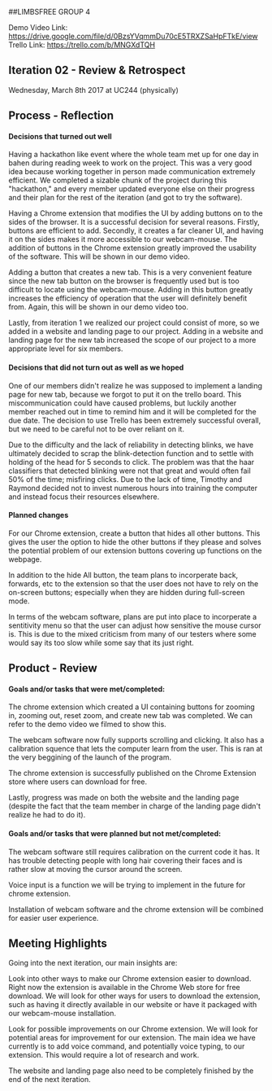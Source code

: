  ##LIMBSFREE GROUP 4

Demo Video Link: https://drive.google.com/file/d/0BzsYVqmmDu70cE5TRXZSaHpFTkE/view
Trello Link: https://trello.com/b/MNGXdTQH

## Iteration 02 - Review & Retrospect

 Wednesday, March 8th 2017 at UC244 (physically)

## Process - Reflection

#### Decisions that turned out well

Having a hackathon like event where the whole team met up for one day in bahen during reading week to work on the project. This was a very good idea because working together in person made communication extremely efficient. We completed a sizable chunk of the project during this "hackathon," and every member updated everyone else on their progress and their plan for the rest of the iteration (and got to try the software).

Having a Chrome extension that modifies the UI by adding buttons on to the sides of the browser. It is a successful decision for several reasons. Firstly, buttons are efficient to add. Secondly, it creates a far cleaner UI, and having it on the sides makes it more accessible to our webcam-mouse. The addition of buttons in the Chrome extension greatly improved the usability of the software. This will be shown in our demo video.

Adding a button that creates a new tab. This is a very convenient feature since the new tab button on the browser is frequently used but is too difficult to locate using the webcam-mouse. Adding in this button greatly increases the efficiency of operation that the user will definitely benefit from. Again, this will be shown in our demo video too. 

Lastly, from iteration 1 we realized our project could consist of more, so we added in a website and landing page to our project. Adding in a website and landing page for the new tab increased the scope of our project to a more appropriate level for six members. 

#### Decisions that did not turn out as well as we hoped

One of our members didn't realize he was supposed to implement a landing page for new tab, because we forgot to put it on the trello board. This miscommunication could have caused problems, but luckily another member reached out in time to remind him and it will be completed for the due date. The decision to use Trello has been extremely successful overall, but we need to be careful not to be over reliant on it.

Due to the difficulty and the lack of reliability in detecting blinks, we have ultimately decided to scrap the blink-detection function and to settle with holding of the head for 5 seconds to click. The problem was that the haar classifiers that detected blinking were not that great and would often fail 50% of the time; misfiring clicks. Due to the lack of time, Timothy and Raymond decided not to invest numerous hours into training the computer and instead focus their resources elsewhere. 


#### Planned changes

For our Chrome extension, create a button that hides all other buttons. This gives the user the option to hide the other buttons if they please and solves the potential problem of our extension buttons covering up functions on the webpage. 

In addition to the hide All button, the team plans to incorperate back, forwards, etc to the extension so that the user does not have to rely on the on-screen buttons; especially when they are hidden during full-screen mode. 

In terms of the webcam software, plans are put into place to incorperate a sentitivity menu so that the user can adjust how sensitive the mouse cursor is. This is due to the mixed criticism from many of our testers where some would say its too slow while some say that its just right. 


## Product - Review

#### Goals and/or tasks that were met/completed:

The chrome extension which created a UI containing buttons for zooming in, zooming out, reset zoom, and create new tab was completed. We can refer to the demo video we filmed to show this. 

The webcam software now fully supports scrolling and clicking. It also has a calibration squence that lets the computer learn from the user. This is ran at the very beggining of the launch of the program. 

The chrome extension is successfully published on the Chrome Extension store where users can download for free.

Lastly, progress was made on both the website and the landing page (despite the fact that the team member in charge of the landing page didn't realize he had to do it). 

#### Goals and/or tasks that were planned but not met/completed:

   
The webcam software still requires calibration on the current code it has. It has trouble detecting people with long hair covering their faces and is rather slow at moving the cursor around the screen. 

Voice input is a function we will be trying to implement in the future for chrome extension.

Installation of webcam software and the chrome extension will be combined for easier user experience.


## Meeting Highlights

Going into the next iteration, our main insights are:

Look into other ways to make our Chrome extension easier to download. Right now the extension is available in the Chrome Web store for free download. We will look for other ways for users to download the extension, such as having it directly available in our website or have it packaged with our webcam-mouse installation.

Look for possible improvements on our Chrome extension. We will look for potential areas for improvement for our extension. The main idea we have currently is to add voice command, and potentially voice typing, to our extension. This would require a lot of research and work.

The website and landing page also need to be completely finished by the end of the next iteration. 





